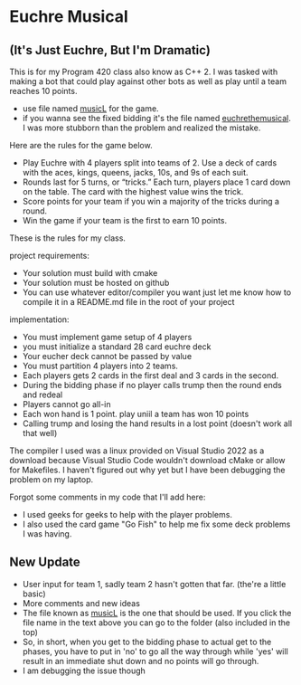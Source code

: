 # Euchre Musical
## (It's Just Euchre, But I'm Dramatic)

This is for my Program 420 class also know as C++ 2. I was tasked with making a bot that could play against other bots as well as play until a team reaches 10 points.
- use file named [musicL](https://github.com/mira-mi/EuchreMusical/tree/main/biddingmusicL/euchrethemusical) for the game.
- if you wanna see the fixed bidding it's the file named [euchrethemusical](https://github.com/mira-mi/EuchreMusical/tree/main/euchrethemusical). I was more stubborn than the problem and realized the mistake.
 
Here are the rules for the game below.
- Play Euchre with 4 players split into teams of 2. Use a deck of cards with the aces, kings, queens, jacks, 10s, and 9s of each suit.
- Rounds last for 5 turns, or “tricks.” Each turn, players place 1 card down on the table. The card with the highest value wins the trick.
- Score points for your team if you win a majority of the tricks during a round.
- Win the game if your team is the first to earn 10 points.

These is the rules for my class.

project requirements:

- Your solution must build with cmake
- Your solution must be hosted on github
- You can use whatever editor/compiler you want just let me know how to compile it in a README.md file in the root of your project

implementation:
- You must implement game setup of 4 players
- you must initialize a standard 28 card euchre deck 
- Your eucher deck cannot be passed by value
- You must partition 4 players into 2 teams.
- Each players gets 2 cards in the first deal and 3 cards in the second.
- During the bidding phase if no player calls trump then the round ends and redeal 
- Players cannot go all-in 
- Each won hand is 1 point. play uniil a team has won 10 points
- Calling trump and losing the hand results in a lost point (doesn't work all that well)

The compiler I used was a linux provided on Visual Studio 2022 as a download because Visual Studio Code wouldn't download cMake or allow for Makefiles. I haven't figured out why yet but I have been debugging the problem on my laptop. 

Forgot some comments in my code that I'll add here:
- I used geeks for geeks to help with the player problems.
- I also used the card game "Go Fish" to help me fix some deck problems I was having.

## New Update
- User input for team 1, sadly team 2 hasn't gotten that far. (the're a little basic)
- More comments and new ideas 
- The file known as [musicL](https://github.com/mira-mi/EuchreMusical/tree/main/biddingmusicL/euchrethemusical) is the one that should be used. If you click the file name in the text above you can go to the folder (also included in the top)
- So, in short, when you get to the bidding phase to actual get to the phases, you have to put in 'no' to go all the way through while 'yes' will result in an immediate shut down and no points will go through.
- I am debugging the issue though
